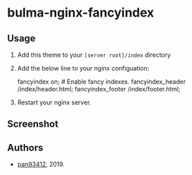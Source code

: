 # bulma-nginx-fancyindex
## Usage
1. Add this theme to your `[server root]/index` directory 
2. Add the below line to your nginx configuation:

    fancyindex on;              # Enable fancy indexes.
    fancyindex_header /index/header.html;
    fancyindex_footer /index/footer.html;

3. Restart your nginx server.

## Screenshot

## Authors
- [pan93412](https://www.github.com/pan93412), 2019.
